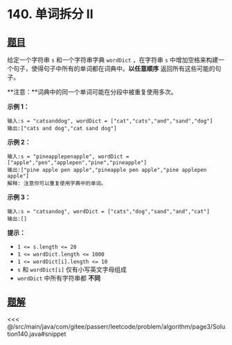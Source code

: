 # 140. 单词拆分 II

## [题目](https://leetcode.cn/problems/word-break-ii/)
给定一个字符串 `s` 和一个字符串字典 `wordDict` ，在字符串 `s` 中增加空格来构建一个句子，使得句子中所有的单词都在词典中。**以任意顺序** 返回所有这些可能的句子。

**注意：**词典中的同一个单词可能在分段中被重复使用多次。

**示例 1：**

    输入:s = "catsanddog", wordDict = ["cat","cats","and","sand","dog"]
    输出:["cats and dog","cat sand dog"]

**示例 2：**

```
输入:s = "pineapplepenapple", wordDict = ["apple","pen","applepen","pine","pineapple"]
输出:["pine apple pen apple","pineapple pen apple","pine applepen apple"]
解释: 注意你可以重复使用字典中的单词。
```

**示例 3：**

```
输入:s = "catsandog", wordDict = ["cats","dog","sand","and","cat"]
输出:[]
```

**提示：**

* `1 <= s.length <= 20`
* `1 <= wordDict.length <= 1000`
* `1 <= wordDict[i].length <= 10`
* `s` 和 `wordDict[i]` 仅有小写英文字母组成
* `wordDict` 中所有字符串都 **不同**


## [题解](https://github.com/PasseRR/JavaLeetCode/blob/master/src/main/java/com/gitee/passerr/leetcode/problem/algorithm/page3/Solution140.java)

<<< @/src/main/java/com/gitee/passerr/leetcode/problem/algorithm/page3/Solution140.java#snippet
